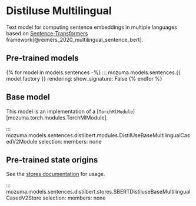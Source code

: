 # Distiluse Multilingual

Text model for computing sentence embeddings in multiple languages based on [Sentence-Transformers](https://www.sbert.net/examples/training/multilingual/README.html) framework[@reimers_2020_multilingual_sentence_bert].

## Pre-trained models

{% for model in models.sentences -%}
::: mozuma.models.sentences.{{ model.factory }}
    rendering:
        show_signature: False
{% endfor %}


## Base model

This model is an implementation of a [`TorchMlModule`][mozuma.torch.modules.TorchMlModule].

::: mozuma.models.sentences.distilbert.modules.DistilUseBaseMultilingualCasedV2Module
    selection:
        members: none


## Pre-trained state origins

See the [stores documentation](../references/stores.md) for usage.

::: mozuma.models.sentences.distilbert.stores.SBERTDistiluseBaseMultilingualCasedV2Store
    selection:
        members: none
